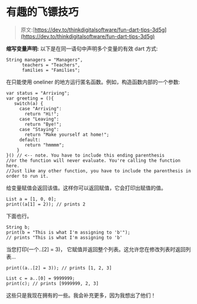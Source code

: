 # 有趣的飞镖技巧

> 原文:[https://dev.to/thinkdigitalsoftware/fun-dart-tips-3d5g](https://dev.to/thinkdigitalsoftware/fun-dart-tips-3d5g)

**缩写变量声明:**
以下是在同一语句中声明多个变量的有效 dart 方式:

```
String managers = "Managers",
      teachers = "Teachers",
      families = "Families"; 
```

在只能使用 oneliner 的地方运行匿名函数。例如，构造函数内部的一个参数:

```
var status = "Arriving";
var greeting = (){
   switch(a) {
     case "Arriving":
       return "Hi!";
     case "Leaving":
       return "Bye!";
     case "Staying":
       return "Make yourself at home!";
     default:
       return "hmmmm";
    }
}() // <-- note. You have to include this ending parenthesis 
//or the function will never evaluate. You're calling the function here. 
//Just like any other function, you have to include the parenthesis in order to run it. 
```

给变量赋值会返回该值。这样你可以返回赋值，它会打印出赋值的值。

```
List a = [1, 0, 0];
print((a[1] = 2)); // prints 2 
```

下面也行。

```
String b;
print(b = "This is what I'm assigning to 'b'"); 
// prints "This is what I'm assigning to 'b' 
```

当您打印(一个..[2] = 3)，
它赋值并返回整个列表。这允许您在修改列表时返回列表...

```
print((a..[2] = 3)); // prints [1, 2, 3]

List c = a..[0] = 9999999;
print(c); // prints [9999999, 2, 3] 
```

这些只是我现在拥有的一些。我会补充更多，因为我想出了他们！